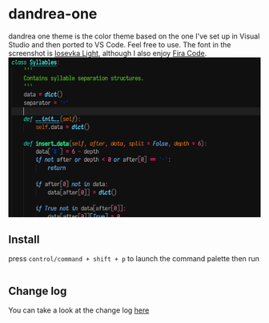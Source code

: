 # dandrea-one

dandrea one theme is the color theme based on the one I've set up in Visual Studio and then ported to VS Code. Feel free to use.
 The font in the screenshot is [Iosevka Light](https://github.com/be5invis/Iosevka), although I also enjoy [Fira Code](https://github.com/tonsky/FiraCode).
![Theme on Python code](https://github.com/fernandodandrea/vscode-theme-dandrea-one/blob/master/screenshot-v1.0.0.png)

## Install

press `control/command + shift + p` to launch the command palette then run

```ext install dandrea-one
```

## Change log

You can take a look at the change log [here](https://github.com/fernandodandrea/vscode-theme-dandrea-one/blob/master/CHANGELOG.md)
